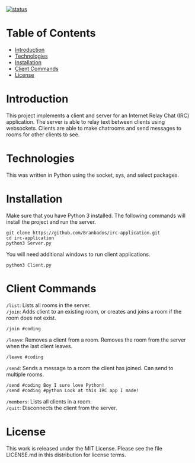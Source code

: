 [![status](https://circleci.com/gh/Branbados/irc-application.svg?style=shield)](https://app.circleci.com/pipelines/github/Branbados/irc-application)
# Table of Contents
* [Introduction](#Introduction)
* [Technologies](#Technologies)
* [Installation](#Installation)
* [Client Commands](#ClientCommands)
* [License](#License)

# Introduction
This project implements a client and server for an Internet Relay Chat (IRC) application. The server is able to relay text between clients using websockets. Clients are able to make chatrooms and send messages to rooms for other clients to see.

# Technologies
This was written in Python using the socket, sys, and select packages.

# Installation
Make sure that you have Python 3 installed. The following commands will install the project and run the server.

```
git clone https://github.com/Branbados/irc-application.git
cd irc-application
python3 Server.py
```

You will need additional windows to run client applications.

```
python3 Client.py
```

# Client Commands
```/list```: Lists all rooms in the server.  
```/join```: Adds client to an existing room, or creates and joins a room if the room does not exist.  
```
/join #coding
```
```/leave```: Removes a client from a room. Removes the room from the server when the last client leaves.  
```
/leave #coding
```
```/send```: Sends a message to a room the client has joined. Can send to multiple rooms.  
```
/send #coding Boy I sure love Python!
/send #coding #python Look at this IRC app I made!
```
```/members```: Lists all clients in a room.  
```/quit```: Disconnects the client from the server.  

# License
This work is released under the MIT License. Please see the file LICENSE.md in this distribution for license terms.

